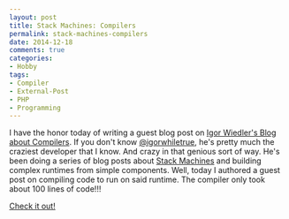 ```yaml
---
layout: post
title: Stack Machines: Compilers
permalink: stack-machines-compilers
date: 2014-12-18
comments: true
categories:
- Hobby
tags:
- Compiler
- External-Post
- PHP
- Programming
---
```

I have the honor today of writing a guest blog post on [Igor Wiedler's Blog about Compilers](https://igor.io/2014/12/18/stack-machines-compilers.html). If you don't know [@igorwhiletrue](https://twitter.com/igorwhiletrue), he's pretty much the craziest developer that I know. And crazy in that genious sort of way. He's been doing a series of blog posts about [Stack Machines](https://igor.io/2013/08/28/stack-machines-fundamentals.html) and building complex runtimes from simple components. Well, today I authored a guest post on compiling code to run on said runtime. The compiler only took about 100 lines of code!!!

[Check it out!](https://igor.io/2014/12/18/stack-machines-compilers.html)

